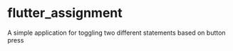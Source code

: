 # flutter_assignment
 A simple application for toggling two different statements based on button press
